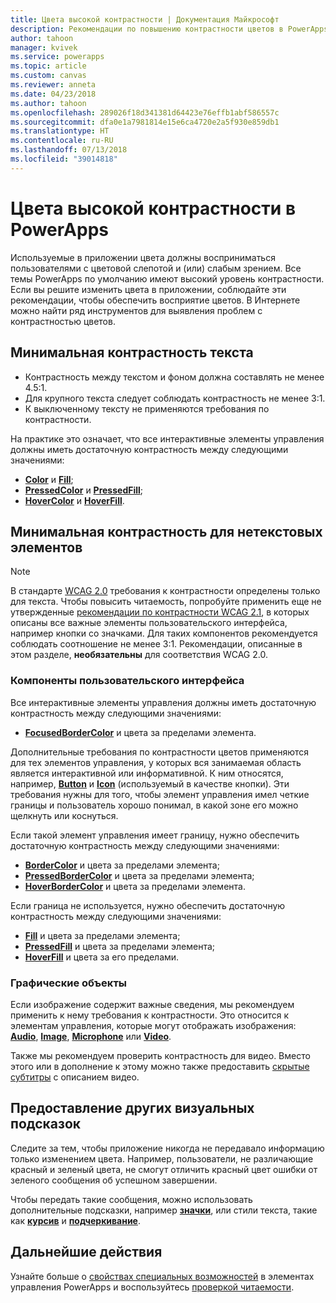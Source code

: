 ```yaml
---
title: Цвета высокой контрастности | Документация Майкрософт
description: Рекомендации по повышению контрастности цветов в PowerApps
author: tahoon
manager: kvivek
ms.service: powerapps
ms.topic: article
ms.custom: canvas
ms.reviewer: anneta
ms.date: 04/23/2018
ms.author: tahoon
ms.openlocfilehash: 289026f18d341381d64423e76effb1abf586557c
ms.sourcegitcommit: dfa0e1a7981814e15e6ca4720e2a5f930e859db1
ms.translationtype: HT
ms.contentlocale: ru-RU
ms.lasthandoff: 07/13/2018
ms.locfileid: "39014818"
---
```

# <a name="accessible-colors-in-powerapps"></a>Цвета высокой контрастности в PowerApps
Используемые в приложении цвета должны восприниматься пользователями с цветовой слепотой и (или) слабым зрением. Все темы PowerApps по умолчанию имеют высокий уровень контрастности. Если вы решите изменить цвета в приложении, соблюдайте эти рекомендации, чтобы обеспечить восприятие цветов. В Интернете можно найти ряд инструментов для выявления проблем с контрастностью цветов.

## <a name="minimum-contrast-for-text"></a>Минимальная контрастность текста
* Контрастность между текстом и фоном должна составлять не менее 4.5:1.
* Для крупного текста следует соблюдать контрастность не менее 3:1.
* К выключенному тексту не применяются требования по контрастности.

На практике это означает, что все интерактивные элементы управления должны иметь достаточную контрастность между следующими значениями:
* **[Color](controls/properties-color-border.md)** и **[Fill](controls/properties-color-border.md)**;
* **[PressedColor](controls/properties-color-border.md)** и **[PressedFill](controls/properties-color-border.md)**;
* **[HoverColor](controls/properties-color-border.md)** и **[HoverFill](controls/properties-color-border.md)**.

## <a name="minimum-contrast-for-non-text"></a>Минимальная контрастность для нетекстовых элементов

> [!NOTE]
> В стандарте [WCAG 2.0](https://www.w3.org/TR/UNDERSTANDING-WCAG20/visual-audio-contrast-contrast.html) требования к контрастности определены только для текста. Чтобы повысить читаемость, попробуйте применить еще не утвержденные [рекомендации по контрастности WCAG 2.1](https://www.w3.org/TR/WCAG21/#non-text-contrast), в которых описаны все важные элементы пользовательского интерфейса, например кнопки со значками. Для таких компонентов рекомендуется соблюдать соотношение не менее 3:1. Рекомендации, описанные в этом разделе, **необязательны** для соответствия WCAG 2.0.

### <a name="user-interface-components"></a>Компоненты пользовательского интерфейса
Все интерактивные элементы управления должны иметь достаточную контрастность между следующими значениями:
* **[FocusedBorderColor](controls/properties-color-border.md)** и цвета за пределами элемента.

Дополнительные требования по контрастности цветов применяются для тех элементов управления, у которых вся занимаемая область является интерактивной или информативной. К ним относятся, например, **[Button](controls/control-button.md)** и **[Icon](controls/control-shapes-icons.md)** (используемый в качестве кнопки). Эти требования нужны для того, чтобы элемент управления имел четкие границы и пользователь хорошо понимал, в какой зоне его можно щелкнуть или коснуться.

Если такой элемент управления имеет границу, нужно обеспечить достаточную контрастность между следующими значениями:
* **[BorderColor](controls/properties-color-border.md)** и цвета за пределами элемента;
* **[PressedBorderColor](controls/properties-color-border.md)** и цвета за пределами элемента;
* **[HoverBorderColor](controls/properties-color-border.md)** и цвета за пределами элемента.

Если граница не используется, нужно обеспечить достаточную контрастность между следующими значениями:
* **[Fill](controls/properties-color-border.md)** и цвета за пределами элемента;
* **[PressedFill](controls/properties-color-border.md)** и цвета за пределами элемента;
* **[HoverFill](controls/properties-color-border.md)** и цвета за его пределами.

### <a name="graphical-objects"></a>Графические объекты
Если изображение содержит важные сведения, мы рекомендуем применить к нему требования к контрастности. Это относится к элементам управления, которые могут отображать изображения: **[Audio](controls/control-audio-video.md)**, **[Image](controls/control-image.md)**, **[Microphone](controls/control-microphone.md)** или **[Video](controls/control-audio-video.md)**.

Также мы рекомендуем проверить контрастность для видео. Вместо этого или в дополнение к этому можно также предоставить [скрытые субтитры](controls/control-audio-video.md) с описанием видео.

## <a name="provide-other-visual-cues"></a>Предоставление других визуальных подсказок
Следите за тем, чтобы приложение никогда не передавало информацию только изменением цвета. Например, пользователи, не различающие красный и зеленый цвета, не смогут отличить красный цвет ошибки от зеленого сообщения об успешном завершении.

Чтобы передать такие сообщения, можно использовать дополнительные подсказки, например **[значки](controls/control-shapes-icons.md)**, или стили текста, такие как **[курсив](controls/properties-text.md)** и **[подчеркивание](controls/properties-text.md)**.

## <a name="next-steps"></a>Дальнейшие действия
Узнайте больше о [свойствах специальных возможностей](controls/properties-accessibility.md) в элементах управления PowerApps и воспользуйтесь [проверкой читаемости](accessibility-checker.md).
